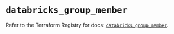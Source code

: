# `databricks_group_member`

Refer to the Terraform Registry for docs: [`databricks_group_member`](https://registry.terraform.io/providers/databricks/databricks/1.65.0/docs/resources/group_member).
